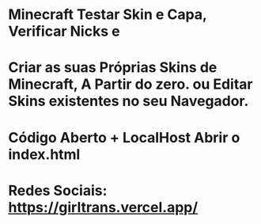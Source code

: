 # Minecraft Testar Skin e Capa, Verificar Nicks e
# Criar as suas Próprias Skins de Minecraft, A Partir do zero. ou Editar Skins existentes no seu Navegador.
# Código Aberto + LocalHost Abrir o index.html
# Redes Sociais: https://girltrans.vercel.app/
